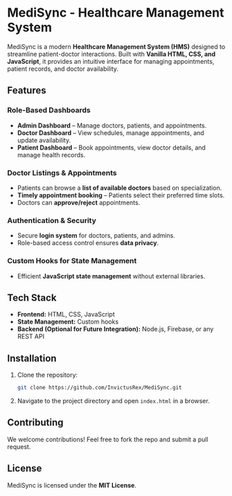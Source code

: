 # **MediSync - Healthcare Management System**

MediSync is a modern **Healthcare Management System (HMS)** designed to streamline patient-doctor interactions. Built with **Vanilla HTML, CSS, and JavaScript**, it provides an intuitive interface for managing appointments, patient records, and doctor availability.

## Features

### Role-Based Dashboards
- **Admin Dashboard** – Manage doctors, patients, and appointments.
- **Doctor Dashboard** – View schedules, manage appointments, and update availability.
- **Patient Dashboard** – Book appointments, view doctor details, and manage health records.

### Doctor Listings & Appointments
- Patients can browse a **list of available doctors** based on specialization.
- **Timely appointment booking** – Patients select their preferred time slots.
- Doctors can **approve/reject** appointments.

### Authentication & Security
- Secure **login system** for doctors, patients, and admins.
- Role-based access control ensures **data privacy**.

### Custom Hooks for State Management
- Efficient **JavaScript state management** without external libraries.

## Tech Stack
- **Frontend:** HTML, CSS, JavaScript
- **State Management:** Custom hooks
- **Backend (Optional for Future Integration):** Node.js, Firebase, or any REST API

## Installation
1. Clone the repository:
   ```sh
   git clone https://github.com/InvictusRex/MediSync.git
   ```
2. Navigate to the project directory and open `index.html` in a browser.

## Contributing
We welcome contributions! Feel free to fork the repo and submit a pull request.

## License
MediSync is licensed under the **MIT License**.
